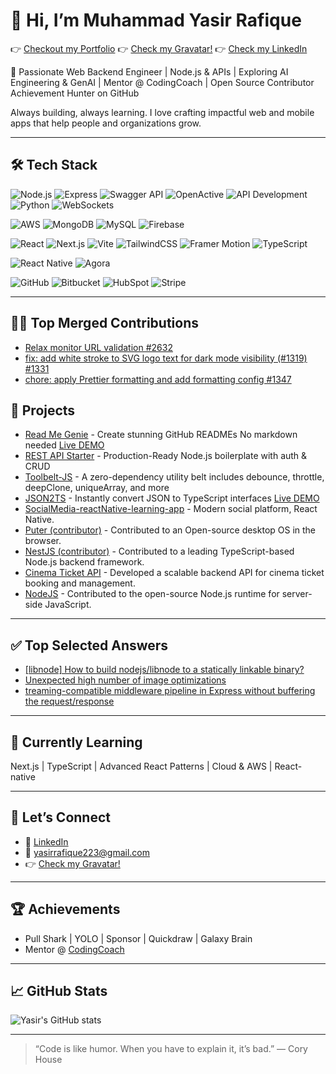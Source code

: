 # 👋 Hi, I’m Muhammad Yasir Rafique

👉 [Checkout my Portfolio](https://yasirrafique-portfolio.netlify.app)
👉 [Check my Gravatar!](https://gravatar.com/inventivec0d6dd387d)
👉 [Check my LinkedIn](https://www.linkedin.com/in/yasir-rafique)


🚀 Passionate Web Backend Engineer | Node.js & APIs | Exploring AI Engineering & GenAI | Mentor @ CodingCoach | Open Source Contributor  Achievement Hunter on GitHub

Always building, always learning. I love crafting impactful web and mobile apps that help people and organizations grow.  


---

## 🛠️ Tech Stack

<!-- --- Backend --- -->
![Node.js](https://img.shields.io/badge/-Node.js-black?style=flat-square&logo=node.js)
![Express](https://img.shields.io/badge/-Express-black?style=flat-square&logo=express)
![Swagger API](https://img.shields.io/badge/-Swagger-black?style=flat-square&logo=swagger)
![OpenActive](https://img.shields.io/badge/-OpenActive-black?style=flat-square)
![API Development](https://img.shields.io/badge/-API%20Development-black?style=flat-square)
![Python](https://img.shields.io/badge/-Python-black?style=flat-square&logo=python)
![WebSockets](https://img.shields.io/badge/-WebSockets-black?style=flat-square&logo=socketdotio)

<!-- --- Database / Cloud --- -->
![AWS](https://img.shields.io/badge/-AWS-black?style=flat-square&logo=amazon-aws)
![MongoDB](https://img.shields.io/badge/-MongoDB-black?style=flat-square&logo=mongodb)
![MySQL](https://img.shields.io/badge/-MySQL-black?style=flat-square&logo=mysql)
![Firebase](https://img.shields.io/badge/-Firebase-black?style=flat-square&logo=firebase)

<!-- --- Frontend --- -->
![React](https://img.shields.io/badge/-React-black?style=flat-square&logo=react)
![Next.js](https://img.shields.io/badge/-Next.js-black?style=flat-square&logo=next.js)
![Vite](https://img.shields.io/badge/-Vite-black?style=flat-square&logo=vite)
![TailwindCSS](https://img.shields.io/badge/-TailwindCSS-black?style=flat-square&logo=tailwind-css)
![Framer Motion](https://img.shields.io/badge/-Framer%20Motion-black?style=flat-square&logo=framer)
![TypeScript](https://img.shields.io/badge/-TypeScript-black?style=flat-square&logo=typescript)

<!-- --- Mobile --- -->
![React Native](https://img.shields.io/badge/-React%20Native-black?style=flat-square&logo=react)
![Agora](https://img.shields.io/badge/-Agora-black?style=flat-square)

<!-- --- DevOps / Tools --- -->
![GitHub](https://img.shields.io/badge/-GitHub-black?style=flat-square&logo=github)
![Bitbucket](https://img.shields.io/badge/-Bitbucket-black?style=flat-square&logo=bitbucket)
![HubSpot](https://img.shields.io/badge/-HubSpot-black?style=flat-square&logo=hubspot)
![Stripe](https://img.shields.io/badge/-Stripe-black?style=flat-square&logo=stripe)

---

## 🧑‍💻 Top Merged Contributions
- [Relax monitor URL validation #2632](https://github.com/bluewave-labs/Checkmate/pull/2632)
- [fix: add white stroke to SVG logo text for dark mode visibility (#1319) #1331](https://github.com/sindresorhus/awesome-nodejs/pull/1331)
- [chore: apply Prettier formatting and add formatting config #1347](https://github.com/HeyPuter/puter/pull/1347)


## 🚩 Projects

- [Read Me Genie](https://github.com/Yasir-Rafique/readmegenie) - Create stunning GitHub READMEs No markdown needed  [Live DEMO](https://read-me-genie.netlify.app/)
- [REST API Starter](https://github.com/Yasir-Rafique/rest-api-starter) - Production-Ready Node.js boilerplate with auth & CRUD
- [Toolbelt-JS](https://github.com/Yasir-Rafique/toolbelt-js) - A zero-dependency utility belt includes debounce, throttle, deepClone, uniqueArray, and more
- [JSON2TS](https://github.com/Yasir-Rafique/json2ts) - Instantly convert JSON to TypeScript interfaces   [Live DEMO](https://json2ts-ashy.vercel.app/)
- [SocialMedia-reactNative-learning-app](https://github.com/Yasir-Rafique/SocialMedia-reactNative-learning-app) - Modern social platform, React Native.
- [Puter (contributor)](https://github.com/Yasir-Rafique/puter) - Contributed to an Open-source desktop OS in the browser.
- [NestJS (contributor)](https://github.com/Yasir-Rafique/nest) - Contributed to a leading TypeScript-based Node.js backend framework.
- [Cinema Ticket API](https://github.com/Yasir-Rafique/Cinema-Ticket-Solution) - Developed a scalable backend API for cinema ticket booking and management.
- [NodeJS](https://github.com/Yasir-Rafique/node)  - Contributed to the open-source Node.js runtime for server-side JavaScript.

---

## ✅ Top Selected Answers
- [[libnode] How to build nodejs/libnode to a statically linkable binary?](https://github.com/orgs/nodejs/discussions/4560)
- [Unexpected high number of image optimizations](https://github.com/vercel/next.js/discussions/81893)
- [treaming-compatible middleware pipeline in Express without buffering the request/response](https://github.com/expressjs/express/discussions/6686)

---

## 🌱 Currently Learning

Next.js | TypeScript | Advanced React Patterns | Cloud & AWS | React-native

---

## 💬 Let’s Connect

- 🔗 [LinkedIn](https://www.linkedin.com/in/yasir-rafique/)
- 📩 [yasirrafique223@gmail.com](mailto:yasirrafique06@gmail.com)
- 👉 [Check my Gravatar!](https://gravatar.com/inventivec0d6dd387d)

---

## 🏆 Achievements

- Pull Shark | YOLO | Sponsor | Quickdraw | Galaxy Brain
- Mentor @ [CodingCoach](https://mentors.codingcoach.io/u/6875f3e1f7dfb4f5094d73dc)

---

## 📈 GitHub Stats

![Yasir's GitHub stats](https://github-readme-stats.vercel.app/api?username=Yasir-Rafique&show_icons=true&theme=radical)

---

> “Code is like humor. When you have to explain it, it’s bad.” — Cory House

